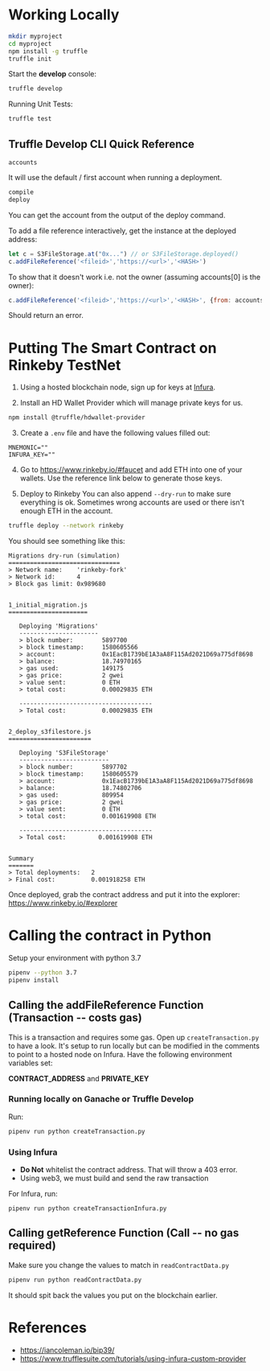 # Working Locally

```bash
mkdir myproject
cd myproject
npm install -g truffle
truffle init
```

Start the **develop** console:
```bash
truffle develop
```

Running Unit Tests:
```bash
truffle test
```
## Truffle Develop CLI Quick Reference
`accounts`

It will use the default / first account when running a deployment.
```bash
compile
deploy
```
You can get the account from the output of the deploy command.

To add a file reference interactively, get the instance at the deployed address:
```javascript
let c = S3FileStorage.at("0x...") // or S3FileStorage.deployed()
c.addFileReference('<fileid>','https://<url>','<HASH>')
```

To show that it doesn't work i.e. not the owner (assuming accounts[0] is the owner):
```javascript
c.addFileReference('<fileid>','https://<url>','<HASH>', {from: accounts[3]})
```
Should return an error.

# Putting The Smart Contract on Rinkeby TestNet

1. Using a hosted blockchain node, sign up for keys at [Infura](https://infura.io).

2. Install an HD Wallet Provider which will manage private keys for us.
```bash
npm install @truffle/hdwallet-provider
```

3. Create a `.env` file and have the following values filled out:
```
MNEMONIC=""
INFURA_KEY=""
```

4. Go to https://www.rinkeby.io/#faucet and add ETH into one of your wallets. Use the reference link below to generate those keys.

5. Deploy to Rinkeby 
You can also append `--dry-run` to make sure everything is ok. Sometimes wrong accounts are used or there isn't enough ETH in the account.

```bash
truffle deploy --network rinkeby
```

You should see something like this:
```
Migrations dry-run (simulation)
===============================
> Network name:    'rinkeby-fork'
> Network id:      4
> Block gas limit: 0x989680


1_initial_migration.js
======================

   Deploying 'Migrations'
   ----------------------
   > block number:        5897700
   > block timestamp:     1580605566
   > account:             0x1EacB1739bE1A3aA8F115Ad2021D69a775df8698
   > balance:             18.74970165
   > gas used:            149175
   > gas price:           2 gwei
   > value sent:          0 ETH
   > total cost:          0.00029835 ETH

   -------------------------------------
   > Total cost:          0.00029835 ETH


2_deploy_s3filestore.js
=======================

   Deploying 'S3FileStorage'
   -------------------------
   > block number:        5897702
   > block timestamp:     1580605579
   > account:             0x1EacB1739bE1A3aA8F115Ad2021D69a775df8698
   > balance:             18.74802706
   > gas used:            809954
   > gas price:           2 gwei
   > value sent:          0 ETH
   > total cost:          0.001619908 ETH

   -------------------------------------
   > Total cost:         0.001619908 ETH


Summary
=======
> Total deployments:   2
> Final cost:          0.001918258 ETH
```

Once deployed, grab the contract address and put it into the explorer:
https://www.rinkeby.io/#explorer

# Calling the contract in Python

Setup your environment with python 3.7

```bash
pipenv --python 3.7
pipenv install
```

## Calling the addFileReference Function (Transaction -- costs gas)

This is a transaction and requires some gas. Open up `createTransaction.py` to have a look. It's setup to run locally but can be modified in the comments to point to a hosted node on Infura.
Have the following environment variables set:

**CONTRACT_ADDRESS** and **PRIVATE_KEY**

### Running locally on Ganache or Truffle Develop
Run:

```bash
pipenv run python createTransaction.py
```

### Using Infura

- **Do Not** whitelist the contract address. That will throw a 403 error.
- Using web3, we must build and send the raw transaction

For Infura, run:
```
pipenv run python createTransactionInfura.py
```

## Calling getReference Function (Call -- no gas required)

Make sure you change the values to match in `readContractData.py`

```bash
pipenv run python readContractData.py
```

It should spit back the values you put on the blockchain earlier.



# References
- https://iancoleman.io/bip39/
- https://www.trufflesuite.com/tutorials/using-infura-custom-provider
